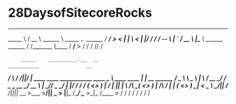 # 28DaysofSitecoreRocks

________   ______   ________                       
\_____  \ /  __  \  \______ \ _____  ___.__. ______
 /  ____/ >      <   |    |  \\__  \<   |  |/  ___/
/       \/   --   \  |    `   \/ __ \\___  |\___ \ 
\_______ \______  / /_______  (____  / ____/____  >
        \/      \/          \/     \/\/         \/ 
        
        
        _____    _________.__  __                                      __________               __            
  _____/ ____\  /   _____/|__|/  |_  ____   ____  ___________   ____   \______   \ ____   ____ |  | __  ______
 /  _ \   __\   \_____  \ |  \   __\/ __ \_/ ___\/  _ \_  __ \_/ __ \   |       _//  _ \_/ ___\|  |/ / /  ___/
(  <_> )  |     /        \|  ||  | \  ___/\  \__(  <_> )  | \/\  ___/   |    |   (  <_> )  \___|    <  \___ \ 
 \____/|__|    /_______  /|__||__|  \___  >\___  >____/|__|    \___  >  |____|_  /\____/ \___  >__|_ \/____  >
                       \/               \/     \/                  \/          \/            \/     \/     \/ 
